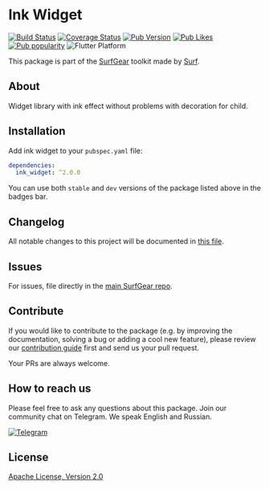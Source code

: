 # Ink Widget

[![Build Status](https://shields.io/github/workflow/status/surfstudio/SurfGear/build?logo=github&logoColor=white)](https://github.com/surfstudio/SurfGear/tree/main/packages/ink_widget)
[![Coverage Status](https://img.shields.io/codecov/c/github/surfstudio/SurfGear?flag=ink_widget&logo=codecov&logoColor=white)](https://codecov.io/gh/surfstudio/SurfGear)
[![Pub Version](https://img.shields.io/pub/v/ink_widget?logo=dart&logoColor=white)](https://pub.dev/packages/ink_widget)
[![Pub Likes](https://badgen.net/pub/likes/ink_widget)](https://pub.dev/packages/ink_widget)
[![Pub popularity](https://badgen.net/pub/popularity/ink_widget)](https://pub.dev/packages/ink_widget/score)
![Flutter Platform](https://badgen.net/pub/flutter-platform/ink_widget)

This package is part of the [SurfGear](https://github.com/surfstudio/SurfGear) toolkit made by [Surf](https://surf.ru/).

## About

Widget library with ink effect without problems with decoration for child.

## Installation

Add ink widget to your `pubspec.yaml` file:

```yaml
dependencies:
  ink_widget: ^2.0.0
```

You can use both `stable` and `dev` versions of the package listed above in the badges bar.

## Changelog

All notable changes to this project will be documented in [this file](./CHANGELOG.md).

## Issues

For issues, file directly in the [main SurfGear repo](https://github.com/surfstudio/SurfGear).

## Contribute

If you would like to contribute to the package (e.g. by improving the documentation, solving a bug or adding a cool new feature), please review our [contribution guide](../../CONTRIBUTING.md) first and send us your pull request.

Your PRs are always welcome.

## How to reach us

Please feel free to ask any questions about this package. Join our community chat on Telegram. We speak English and Russian.

[![Telegram](https://img.shields.io/badge/chat-on%20Telegram-blue.svg)](https://t.me/SurfGear)

## License

[Apache License, Version 2.0](https://www.apache.org/licenses/LICENSE-2.0)
